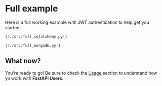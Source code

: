 # Full example

Here is a full working example with JWT authentication to help get you started.

``` py tab="SQLAlchemy"
{!./src/full_sqlalchemy.py!}
```

```py tab="MongoDB"
{!./src/full_mongodb.py!}
```

## What now?

You're ready to go! Be sure to check the [Usage](../usage/routes.md) section to understand how yo work with **FastAPI Users**.
